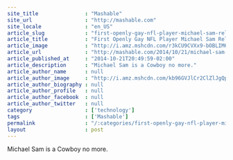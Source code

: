 ```yaml
---
site_title               : "Mashable"
site_url                 : "http://mashable.com"
site_locale              : "en_US"
article_slug             : "first-openly-gay-nfl-player-michael-sam-released-by-cowboys"
article_title            : "First Openly Gay NFL Player Michael Sam Released by Cowboys"
article_image            : "http://i.amz.mshcdn.com/r3kCU9CVXx9-bOBLIM6tZKqtB4k=/1200x627/2014%2F10%2F21%2Ff2%2Fmichaelsam.85cf1.jpg"
article_url              : "http://mashable.com/2014/10/21/michael-sam-cowboys/"
article_published_at     : "2014-10-21T20:49:59-02:00"
article_description      : "Michael Sam is a Cowboy no more."
article_author_name      : null
article_author_image     : "http://i.amz.mshcdn.com/kb96GVJlCr2ClZlJgQpeE-VCGBI=/90x90/2016%2F06%2F30%2Fa8%2F201503260cHeadshot_20.2afc3.194ba.jpg"
article_author_biography : null
article_author_profile   : null
article_author_facebook  : null
article_author_twitter   : null
category                 : ['technology']
tags                     : ['Mashable']
permalink                : "/:categories/first-openly-gay-nfl-player-michael-sam-released-by-cowboys/"
layout                   : post
---
```


Michael Sam is a Cowboy no more.
